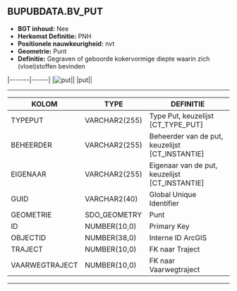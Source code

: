 ﻿## BUPUBDATA.BV_PUT


* __BGT inhoud:__ Nee
* __Herkomst Definitie:__ PNH
* __Positionele nauwkeurigheid:__ nvt
* __Geometrie:__ Punt
* __Definitie:__ Gegraven of geboorde kokervormige diepte waarin zich (vloei)stoffen bevinden

|-------|------|
|![put](put.png)||
|put||

***

|KOLOM                               |TYPE              |DEFINITIE|
|------                              |----              |-----    |
|TYPEPUT                             |VARCHAR2(255)     |Type Put, keuzelijst [CT_TYPE_PUT]|
|BEHEERDER                           |VARCHAR2(255)     |Beheerder van de put, keuzelijst [CT_INSTANTIE]|
|EIGENAAR                            |VARCHAR2(255)     |Eigenaar van de put, keuzelijst [CT_INSTANTIE]|
|GUID                                |VARCHAR2(40)      |Global Unique Identifier|
|GEOMETRIE                           |SDO_GEOMETRY      |Punt|
|ID                                  |NUMBER(10,0)      |Primary Key|
|OBJECTID                            |NUMBER(38,0)   |Interne ID ArcGIS|
|TRAJECT                             |NUMBER(10,0)      |FK naar Traject|
|VAARWEGTRAJECT                      |NUMBER(10,0)      |FK naar Vaarwegtraject|


***
